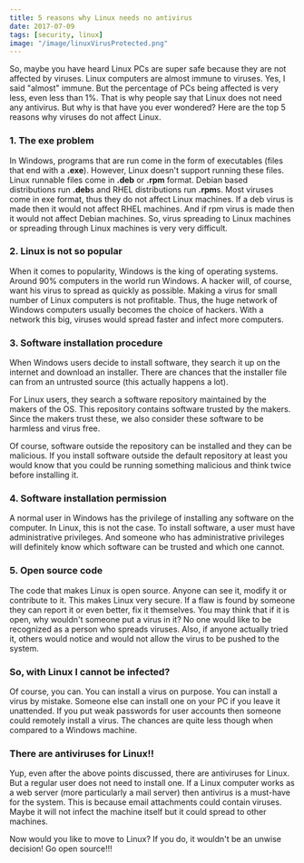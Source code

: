 ```yaml
---
title: 5 reasons why Linux needs no antivirus
date: 2017-07-09
tags: [security, linux]
image: "/image/linuxVirusProtected.png"
---
```


So, maybe you have heard Linux PCs are super safe because they are not affected by viruses. Linux computers are almost immune to viruses. Yes, I said "almost" immune. But the percentage of PCs being affected is very less, even less than 1%. That is why people say that Linux does not need any antivirus. But why is that have you ever wondered? Here are the top 5 reasons why viruses do not affect Linux.

### 1. The exe problem

In Windows, programs that are run come in the form of executables (files that end with a **.exe**). However, Linux doesn't support running these files. Linux runnable files come in **.deb** or **.rpm** format. Debian based distributions run **.deb**s and RHEL distributions run **.rpm**s. Most viruses come in exe format, thus they do not affect Linux machines. If a deb virus is made then it would not affect RHEL machines. And if rpm virus is made then it would not affect Debian machines. So, virus spreading to Linux machines or spreading through Linux machines is very very difficult. 

### 2. Linux is not so popular

When it comes to popularity, Windows is the king of operating systems. Around 90% computers in the world run Windows. A hacker will, of course, want his virus to spread as quickly as possible. Making a virus for small number of Linux computers is not profitable. Thus, the huge network of Windows computers usually becomes the choice of hackers. With a network this big, viruses would spread faster and infect more computers.

### 3. Software installation procedure

When Windows users decide to install software, they search it up on the internet and download an installer. There are chances that the installer file can from an untrusted source (this actually happens a lot).

For Linux users, they search a software repository maintained by the makers of the OS. This repository contains software trusted by the makers. Since the makers trust these, we also consider these software to be harmless and virus free.

Of course, software outside the repository can be installed and they can be malicious. If you install software outside the default repository at least you would know that you could be running something malicious and think twice before installing it.

### 4. Software installation permission

A normal user in Windows has the privilege of installing any software on the computer. In Linux, this is not the case. To install software, a user must have administrative privileges. And someone who has administrative privileges will definitely know which software can be trusted and which one cannot.

### 5. Open source code

The code that makes Linux is open source. Anyone can see it, modify it or contribute to it. This makes Linux very secure. If a flaw is found by someone they can report it or even better, fix it themselves. You may think that if it is open, why wouldn't someone put a virus in it? No one would like to be recognized as a person who spreads viruses. Also, if anyone actually tried it, others would notice and would not allow the virus to be pushed to the system.

### So, with Linux I cannot be infected?

Of course, you can. You can install a virus on purpose. You can install a virus by mistake. Someone else can install one on your PC if you leave it unattended. If you put weak passwords for user accounts then someone could remotely install a virus. The chances are quite less though when compared to a Windows machine.

###  There are antiviruses for Linux!!

Yup, even after the above points discussed, there are antiviruses for Linux. But a regular user does not need to install one. If a Linux computer works as a web server (more particularly a mail server) then antivirus is a must-have for the system. This is because email attachments could contain viruses. Maybe it will not infect the machine itself but it could spread to other machines.

Now would you like to move to Linux? If you do, it wouldn't be an unwise decision! Go open source!!!


